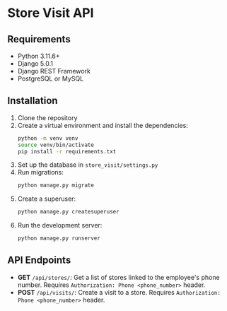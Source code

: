 # Store Visit API

## Requirements

- Python 3.11.6+
- Django 5.0.1
- Django REST Framework
- PostgreSQL or MySQL

## Installation

1. Clone the repository
2. Create a virtual environment and install the dependencies:
    ```bash
    python -m venv venv
    source venv/bin/activate
    pip install -r requirements.txt
    ```
3. Set up the database in `store_visit/settings.py`
4. Run migrations:
    ```bash
    python manage.py migrate
    ```
5. Create a superuser:
    ```bash
    python manage.py createsuperuser
    ```
6. Run the development server:
    ```bash
    python manage.py runserver
    ```

## API Endpoints

- **GET** `/api/stores/`: Get a list of stores linked to the employee's phone number. Requires `Authorization: Phone <phone_number>` header.
- **POST** `/api/visits/`: Create a visit to a store. Requires `Authorization: Phone <phone_number>` header.

